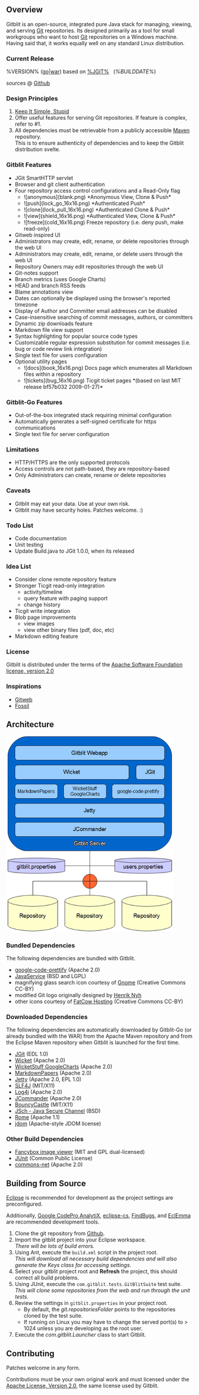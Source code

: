 ## Overview
Gitblit is an open-source, integrated pure Java stack for managing, viewing, and serving [Git][git] repositories.
Its designed primarily as a tool for small workgroups who want to host [Git][git] repositories on a Windows machine.  Having said that, it works equally well on any standard Linux distribution.
 
### Current Release

%VERSION% ([go](http://gitblit.com/%GO%)|[war](http://gitblit.com/%WAR%)) based on [%JGIT%][jgit] &nbsp; (*%BUILDDATE%*)

sources @ [Github][gitbltsrc]

### Design Principles
1. [Keep It Simple, Stupid](http://en.wikipedia.org/wiki/KISS_principle)
2. Offer useful features for serving Git repositories.  If feature is complex, refer to #1.
3. All dependencies must be retrievable from a publicly accessible [Maven](http://maven.apache.org) repository.<br/>This is to ensure authenticity of dependencies and to keep the Gitblit distribution svelte.  

### Gitblit Features
- JGit SmartHTTP servlet
- Browser and git client authentication
- Four repository access control configurations and a Read-Only flag
    <ul class='noBullets'>
    <li>![anonymous](blank.png) *Anonymous View, Clone & Push*</li>
    <li>![push](lock_go_16x16.png) *Authenticated Push*</li>
    <li>![clone](lock_pull_16x16.png) *Authenticated Clone & Push*</li>
    <li>![view](shield_16x16.png) *Authenticated View, Clone & Push*</li>
    <li>![freeze](cold_16x16.png) Freeze repository (i.e. deny push, make read-only)
    </ul>
- Gitweb inspired UI
- Administrators may create, edit, rename, or delete repositories through the web UI
- Administrators may create, edit, rename, or delete users through the web UI
- Repository Owners may edit repositories through the web UI
- Git-notes support
- Branch metrics (uses Google Charts)
- HEAD and branch RSS feeds
- Blame annotations view
- Dates can optionally be displayed using the browser's reported timezone
- Display of Author and Committer email addresses can be disabled
- Case-insensitive searching of commit messages, authors, or committers
- Dynamic zip downloads feature
- Markdown file view support
- Syntax highlighting for popular source code types
- Customizable regular expression substitution for commit messages (i.e. bug or code review link integration)
- Single text file for users configuration
- Optional utility pages
    <ul class='noBullets'>
    <li>![docs](book_16x16.png) Docs page which enumerates all Markdown files within a repository</li>
    <li>![tickets](bug_16x16.png) Ticgit ticket pages *(based on last MIT release bf57b032 2009-01-27)*</li>
    </ul>

### Gitblit-Go Features
- Out-of-the-box integrated stack requiring minimal configuration
- Automatically generates a self-signed certificate for https communications
- Single text file for server configuration

### Limitations
- HTTP/HTTPS are the only supported protocols
- Access controls are not path-based, they are repository-based
- Only Administrators can create, rename or delete repositories

### Caveats
- Gitblit may eat your data.  Use at your own risk.
- Gitblit may have security holes.  Patches welcome.  :)

### Todo List
- Code documentation
- Unit testing
- Update Build.java to JGit 1.0.0, when its released

### Idea List
- Consider clone remote repository feature
- Stronger Ticgit read-only integration
    - activity/timeline
    - query feature with paging support
    - change history
- Ticgit write integration
- Blob page improvements
    - view images
    - view other binary files (pdf, doc, etc)
- Markdown editing feature

### License
Gitblit is distributed under the terms of the [Apache Software Foundation license, version 2.0][apachelicense]

### Inspirations
- [Gitweb](http://www.git-scm.com)
- [Fossil](http://www.fossil-scm.org) 

## Architecture

![block diagram](architecture.png "Gitblit Architecture")

### Bundled Dependencies
The following dependencies are bundled with Gitblit.

- [google-code-prettify](http://code.google.com/p/google-code-prettify) (Apache 2.0)
- [JavaService](http://forge.ow2.org/projects/javaservice) (BSD and LGPL)
- magnifying glass search icon courtesy of [Gnome](http://gnome.org) (Creative Commons CC-BY)
- modified Git logo originally designed by [Henrik Nyh](http://henrik.nyh.se/2007/06/alternative-git-logo-and-favicon)
- other icons courtesy of [FatCow Hosting](http://www.fatcow.com/free-icons) (Creative Commons CC-BY)

### Downloaded Dependencies
The following dependencies are automatically downloaded by Gitblit-Go (or already bundled with the WAR) from the Apache Maven repository and from the Eclipse Maven repository when Gitblit is launched for the first time.

- [JGit][jgit] (EDL 1.0)
- [Wicket](http://wicket.apache.org) (Apache 2.0)
- [WicketStuff GoogleCharts](https://github.com/wicketstuff/core/wiki/GoogleCharts) (Apache 2.0)
- [MarkdownPapers](http://markdown.tautua.org) (Apache 2.0)
- [Jetty](http://eclipse.org/jetty) (Apache 2.0, EPL 1.0)
- [SLF4J](http://www.slf4j.org) (MIT/X11)
- [Log4j](http://logging.apache.org/log4j) (Apache 2.0) 
- [JCommander](http://jcommander.org) (Apache 2.0)
- [BouncyCastle](http://www.bouncycastle.org) (MIT/X11)
- [JSch - Java Secure Channel](http://www.jcraft.com/jsch) (BSD)
- [Rome](http://rome.dev.java.net) (Apache 1.1)
- [jdom](http://www.jdom.org) (Apache-style JDOM license)

### Other Build Dependencies
- [Fancybox image viewer](http://fancybox.net) (MIT and GPL dual-licensed)
- [JUnit](http://junit.org) (Common Public License)
- [commons-net](http://commons.apache.org/net) (Apache 2.0)

## Building from Source
[Eclipse](http://eclipse.org) is recommended for development as the project settings are preconfigured.

Additionally, [Google CodePro AnalytiX](http://code.google.com/javadevtools), [eclipse-cs](http://eclipse-cs.sourceforge.net), [FindBugs](http://findbugs.sourceforge.net), and [EclEmma](http://www.eclemma.org) are recommended development tools.

1. Clone the git repository from [Github][gitbltsrc].
2. Import the gitblit project into your Eclipse workspace.<br/>
*There will be lots of build errors.*
3. Using Ant, execute the `build.xml` script in the project root.<br/>
*This will download all necessary build dependencies and will also generate the Keys class for accessing settings.*
4. Select your gitblit project root and **Refresh** the project, this should correct all build problems.
5. Using JUnit, execute the `com.gitblit.tests.GitBlitSuite` test suite.<br/>
*This will clone some repositories from the web and run through the unit tests.*
5. Review the settings in `gitblit.properties` in your project root.
    - By default, the *git.repositoriesFolder* points to the repositories cloned by the test suite.<br/>
    - If running on Linux you may have to change the served port(s) to > 1024 unless you are developing as the root user. 
6. Execute the *com.gitblit.Launcher* class to start Gitblit.


## Contributing
Patches welcome in any form.

Contributions must be your own original work and must licensed under the [Apache License, Version 2.0][apachelicense], the same license used by Gitblit.

[jgit]: http://eclipse.org/jgit "Eclipse JGit Site"
[git]: http://git-scm.com "Official Git Site"
[gitbltsrc]: http://somewhere.com "gitblit git repository"
[apachelicense]: http://www.apache.org/licenses/LICENSE-2.0 "Apache License, Version 2.0"